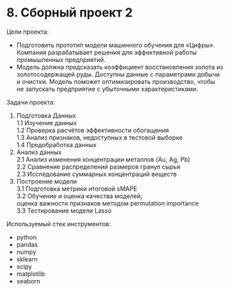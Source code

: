 # 8. Сборный проект 2

Цели проекта:  

- Подготовить прототип модели машинного обучения для «Цифры». Компания разрабатывает решения для эффективной работы промышленных предприятий.
- Модель должна предсказать коэффициент восстановления золота из золотосодержащей руды. Доступны данные с параметрами добычи и очистки. Модель поможет оптимизировать производство, чтобы не запускать предприятие с убыточными характеристиками.

Задачи проекта:

1. Подготовка Данных  
    1.1 Изучение данных  
    1.2 Проверка расчётов эффективности обогащения  
    1.3 Анализ признаков, недоступных в тестовой выборке  
    1.4 Предобработка данных  
2. Анализ данных  
    2.1 Анализ изменения концентрации металлов (Au, Ag, Pb)  
    2.2 Сравнение распределений размеров гранул сырья  
    2.3 Исследование суммарных концентраций веществ  
3. Построение модели  
    3.1 Подготовка метрики итоговой sMAPE  
    3.2 Обучение и оценка качества моделей,  
    оценка важности признаков методом permutation importance  
    3.3 Тестирование модели Lasso  

Используемый стек инструментов:

- python
- pandas
- numpy
- sklearn
- scipy
- matplotlib
- seaborn
